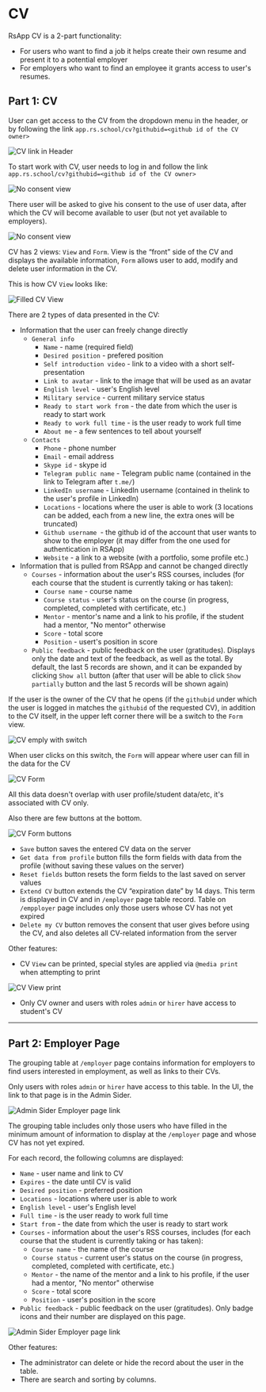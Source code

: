 # CV

RsApp CV is a 2-part functionality:
* For users who want to find a job it helps create their own resume and present it to a potential employer
* For employers who want to find an employee it grants access to user's resumes. 

## Part 1: CV

User can get access to the CV from the dropdown menu in the header, or by following the link `app.rs.school/cv?githubid=<github id of the CV owner>`

![CV link in Header](./img/cv/header-dropdown.JPG)

To start work with CV, user needs to log in and follow the link `app.rs.school/cv?githubid=<github id of the CV owner>`

![No consent view](./img/cv/no-consent.JPG)

There user will be asked to give his consent to the use of user data, after which the CV will become available to user (but not yet available to employers).

![No consent view](./img/cv/no-consent-modal.JPG)

CV has 2 views: `View` and `Form`.
View is the “front” side of the CV and displays the available information, `Form` allows user to add, modify and delete user information in the CV.

This is how CV `View` looks like:

![Filled CV View](./img/cv/cv-view-filled.JPG)

There are 2 types of data presented in the CV:
* Information that the user can freely change directly
    * `General info`
        * `Name` - name (required field)
        * `Desired position` - prefered position
        * `Self introduction video` - link to a video with a short self-presentation
        * `Link to avatar` - link to the image that will be used as an avatar
        * `English level` - user's English level
        * `Military service` - current military service status
        * `Ready to start work from` - the date from which the user is ready to start work
        * `Ready to work full time` - is the user ready to work full time
        * `About me` - a few sentences to tell about yourself
    * `Contacts`
        * `Phone` - phone number
        * `Email` - email address
        * `Skype id` - skype id 
        * `Telegram public name` - Telegram public name (contained in the link to Telegram after `t.me/`)
        * `LinkedIn username` -  LinkedIn username (contained in thelink to the user's profile in LinkedIn)
        * `Locations` - locations where the user is able to work (3 locations can be added, each from a new line, the extra ones will be truncated)
        * `Github username `- the github id of the account that user wants to show to the employer (it may differ from the one used for authentication in RSApp)
        * `Website` - a link to a website (with a portfolio, some profile etc.)
* Information that is pulled from RSApp and cannot be changed directly
    * `Courses` - information about the user's RSS courses, includes (for each course that the student is currently taking or has taken):
        * `Course name` - course name
        * `Course status` - user's status on the course (in progress, completed, completed with certificate, etc.)
        * `Mentor` - mentor's name and a link to his profile, if the student had a mentor, "No mentor" otherwise
        * `Score` - total score
        * `Position` - usert's position in score
    * `Public feedback` - public feedback on the user (gratitudes). Displays only the date and text of the feedback, as well as the total. By default, the last 5 records are shown, and it can be expanded by clicking `Show all` button (after that user will be able to click `Show partially` button and the last 5 records will be shown again)

If the user is the owner of the CV that he opens (if the `githubid` under which the user is logged in matches the `githubid` of the requested CV), in addition to the CV itself, in the upper left corner there will be a switch to the `Form` view.

![CV emply with switch](./img/cv/cv-empty.JPG)

When user clicks on this switch, the `Form` will appear where user can fill in the data for the CV

![CV Form](./img/cv/cv-form-filled.JPG)

All this data doesn't overlap with user profile/student data/etc, it's associated with CV only.

Also there are few buttons at the bottom.

![CV Form buttons](./img/cv/cv-form-buttons.JPG)

* `Save` button saves the entered CV data on the server
* `Get data from profile` button fills the form fields with data from the profile (without saving these values ​​on the server)
* `Reset fields` button resets the form fields to the last saved on server values
* `Extend CV` button extends the CV “expiration date” by 14 days. This term is displayed in CV and in `/employer` page table record. Table on `/empployer` page includes only those users whose CV has not yet expired
* `Delete my CV` button removes the consent that user gives before using the CV, and also deletes all CV-related information from the server

Other features:

* CV `View` can be printed, special styles are applied via `@media print` when attempting to print

![CV View print](./img/cv/cv-view-print.JPG)

* Only CV owner and users with roles `admin` or `hirer` have access to student's CV

---

## Part 2: Employer Page
The grouping table at `/employer` page contains information for employers to find users interested in employment, as well as links to their CVs.

Only users with roles `admin` or `hirer` have access to this table. In the UI, the link to that page is in the Admin Sider.

![Admin Sider Employer page link](./img/cv/employer-page-link.JPG)

The grouping table includes only those users who have filled in the minimum amount of information to display at the `/employer` page and whose CV has not yet expired.

For each record, the following columns are displayed:
* `Name` - user name and link to CV
* `Expires` - the date until CV is valid
* `Desired position` - preferred position
* `Locations` - locations where user is able to work
* `English level` - user's English level
* `Full time` - is the user ready to work full time
* `Start from` - the date from which the user is ready to start work
* `Courses` - information about the user's RSS courses, includes (for each course that the student is currently taking or has taken):
    * `Course name` - the name of the course
    * `Course status` - current user's status on the course (in progress,   completed, completed with certificate, etc.)
    * `Mentor` - the name of the mentor and a link to his profile, if the   user had a mentor, "No mentor" otherwise
    * `Score` - total score
    * `Position` - user's position in the score
* `Public feedback` - public feedback on the user (gratitudes). Only badge icons and their number are displayed on this page.

![Admin Sider Employer page link](./img/cv/employer-page.JPG)

Other features:

* The administrator can delete or hide the record about the user in the table.
* There are search and sorting by columns.
